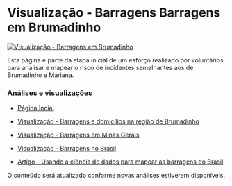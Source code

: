 # Visualização - Barragens Barragens em Brumadinho #

[![Visualização - Barragens em Brumadinho](https://raw.githubusercontent.com/edumagol/Analise-Mapemaneto-Risco-Barragems-Brasil/master/Dataviz/Barragens_MG_Regiao_Rompimento_Macro_2.png)](https://raw.githubusercontent.com/edumagol/Analise-Mapemaneto-Risco-Barragems-Brasil/master/Dataviz/Barragens_MG_Regiao_Rompimento_Macro_2.png)

Esta página é parte da etapa inicial de um esforço realizado por voluntários para análisar e mapear o risco de incidentes semelhantes aos de Brumadinho e Mariana.

### Análises e visualizações ###

* [ Página Incial ]( https://data4industry.github.io )

* [ Visualização - Barragens e domicílios na região de Brumadinho ]( https://data4industry.github.io/barragens_brumadinho )

* [ Visualização - Barragens em Minas Gerais ]( https://data4industry.github.io/barragens_mg )

* [ Visualização - Barragens no Brasil ]( https://data4industry.github.io/barragens_brasil )

* [ Artigo - Usando a ciência de dados para mapear as barragens do Brasil ]( https://cappra.com.br/2019/02/19/ciencia-dados-barragens/ )

O conteúdo será atualizado conforme novas análises estiverem disponíveis.


